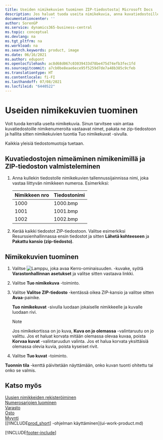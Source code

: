 ```yaml
---
title: Useiden nimikekuvien tuominen ZIP-tiedostosta| Microsoft Docs
description: Jos haluat tuoda useita nimikekuvia, anna kuvatiedostoille nimikenumeroita vastaavat nimet, pakkaa ne ZIP-tiedostoon ja hallinnoi sitten nimikekuvien tuontia Tuo nimikekuvat -sivulla.
documentationcenter: ''
author: SorenGP
ms.service: dynamics365-business-central
ms.topic: conceptual
ms.devlang: na
ms.tgt_pltfrm: na
ms.workload: na
ms.search.keywords: product, image
ms.date: 06/16/2021
ms.author: edupont
ms.openlocfilehash: ac8d68d067c03039433d78be475d74efb3fec1fd
ms.sourcegitcommit: a7cb0be8eae6ece95f5259d7de7a48b385c9cfeb
ms.translationtype: HT
ms.contentlocale: fi-FI
ms.lasthandoff: 07/08/2021
ms.locfileid: "6440522"
---
```

# <a name="import-multiple-item-pictures"></a>Useiden nimikekuvien tuominen
 Voit tuoda kerralla useita nimikekuvia. Sinun tarvitsee vain antaa kuvatiedostoille nimikenumeroita vastaavat nimet, pakata ne zip-tiedostoon ja hallita sitten nimikekuivien tuontia Tuo nimikekuvat -sivulla.

Kaikkia yleisiä tiedostomuotoja tuetaan.

## <a name="to-name-picture-files-by-the-item-names-and-prepare-the-zip-file"></a>Kuvatiedostojen nimeäminen nimikenimillä ja ZIP-tiedoston valmisteleminen
1. Anna kullekin tiedostolle nimikekuvien tallennussijainnissa nimi, joka vastaa liittyvän nimikkeen numeroa. Esimerkiksi:

    |Nimikkeen nro|Tiedostonimi|
    |-|-|
    |1000|1000.bmp|
    |1001|1001.bmp|
    |1002|1002.bmp|

2. Kerää kaikki tiedostot ZIP-tiedostoon. Valitse esimerkiksi Resurssienhallinnassa ensin tiedostot ja sitten **Lähetä kohteeseen** ja **Pakattu kansio (zip-tiedosto)**.     

## <a name="to-import-item-pictures"></a>Nimikekuvien tuominen
1. Valitse ![Lamppu, joka avaa Kerro-ominaisuuden.](media/ui-search/search_small.png "Kerro, mitä haluat tehdä") -kuvake, syötä **Varastonhallinnan asetukset** ja valitse sitten vastaava linkki.
2. Valitse **Tuo nimikekuva** -toiminto.
3. Valitse **Valitse ZIP-tiedosto** -kentässä oikea ZIP-kansio ja valitse sitten **Avaa**-painike.

    **Tuo nimikekuvat** -sivulla luodaan jokaiselle nimikkeelle ja kuvalle luodaan rivi.

    > [!NOTE]
    > Jos nimikekortissa on jo kuva, **Kuva on jo olemassa** -valintaruutu on jo valittu. Jos et haluat korvata mitään olemassa olevaa kuvaa, poista **Korvaa kuvat** -valintaruudun valinta. Jos et halua korvata yksittäisiä olemassa olevia kuvia, poista kyseiset rivit.

3. Valitse **Tuo kuvat** -toiminto.

**Tuonnin tila** -kenttä päivitetään näyttämään, onko kuvan tuonti ohitettu tai onko se valmis.       

## <a name="see-also"></a>Katso myös
[Uusien nimikkeiden rekisteröiminen](inventory-how-register-new-items.md)  
[Numerosarjojen luominen](ui-create-number-series.md)  
[Varasto](inventory-manage-inventory.md)  
[Osto](purchasing-manage-purchasing.md)  
[Myynti](sales-manage-sales.md)  
[[!INCLUDE[prod_short](includes/prod_short.md)] -ohjelman käyttäminen](ui-work-product.md)


[!INCLUDE[footer-include](includes/footer-banner.md)]